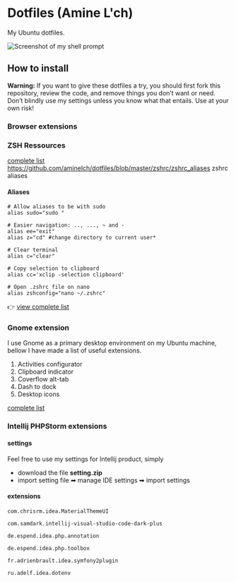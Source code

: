 # Dotfiles (Amine L'ch)

My Ubuntu dotfiles.

![Screenshot of my shell prompt](https://i.imgur.com/OzAMmz0.png)
## How to install

**Warning:** If you want to give these dotfiles a try, you should first fork this repository, review the code, and remove things you don’t want or need. Don’t blindly use my settings unless you know what that entails. Use at your own risk!

### Browser extensions

### ZSH Ressources 

[complete list](https://github.com/aminelch/dotfiles/blob/master/zshrc/zshrc_aliases) 
https://github.com/aminelch/dotfiles/blob/master/zshrc/zshrc_aliases
zshrc aliases 

#### Aliases 

	# Allow aliases to be with sudo
	alias sudo="sudo "	
	
	# Easier navigation: .., ..., ~ and -
	alias ee="exit"
	alias z="cd" #change directory to current user*
	
	# Clear terminal 
	alias c="clear"
	
	# Copy selection to clipboard
	alias cc='xclip -selection clipboard'
	
	# Open .zshrc file on nano 
	alias zshconfig="nano ~/.zshrc"

👉  [view complete list](https://github.com/aminelch/dotfiles/blob/master/zshrc/zshrc_aliases) 

### Gnome extension 

I use Gnome as a primary desktop environment on my Ubuntu machine, bellow I have made a list of useful extensions.

1. Activities configurator 
2. Clipboard indicator 
3. Coverflow alt-tab 
4. Dash to dock
5. Desktop icons

[complete list](https://github.com/aminelch/dotfiles/blob/master/gnome/extension_list.md) 
 
### Intellij PHPStorm extensions 
 
#### settings

Feel free to use my settings for Intellij product, simply 

- download the file **setting.zip** 
- import setting  file ➡ manage IDE settings ➡ import settings 


#### extensions 
 
	com.chrisrm.idea.MaterialThemeUI
	
	com.samdark.intellij-visual-studio-code-dark-plus
	
	de.espend.idea.php.annotation

	de.espend.idea.php.toolbox

	fr.adrienbrault.idea.symfony2plugin

	ru.adelf.idea.dotenv